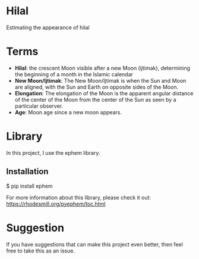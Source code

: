 # Hilal
Estimating the appearance of hilal

# Terms
- __Hilal__: the crescent Moon visible after a new Moon (ijtimak), determining the beginning of a month in the Islamic calendar
- __New Moon/Ijtimak__: The New Moon/Ijtimak is when the Sun and Moon are aligned, with the Sun and Earth on opposite sides of the Moon.
- __Elongation__: The elongation of the Moon is the apparent angular distance of the center of the Moon from the center of the Sun as seen by a particular observer.
- __Age__: Moon age since a new moon appears.

# Library
In this project, I use the ephem library.
## Installation

$ pip install ephem

For more information about this library, please check it out:
https://rhodesmill.org/pyephem/toc.html

# Suggestion
If you have suggestions that can make this project even better, then feel free to take this as an issue.
